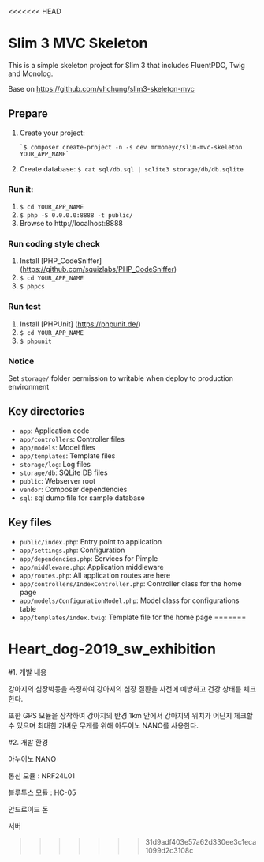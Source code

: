 <<<<<<< HEAD
# Slim 3 MVC Skeleton

This is a simple skeleton project for Slim 3 that includes FluentPDO, Twig and Monolog.

Base on https://github.com/vhchung/slim3-skeleton-mvc

## Prepare

1. Create your project:

       `$ composer create-project -n -s dev mrmoneyc/slim-mvc-skeleton YOUR_APP_NAME`

2. Create database: `$ cat sql/db.sql | sqlite3 storage/db/db.sqlite`

### Run it:

1. `$ cd YOUR_APP_NAME`
2. `$ php -S 0.0.0.0:8888 -t public/`
3. Browse to http://localhost:8888

### Run coding style check

1. Install [PHP_CodeSniffer] (https://github.com/squizlabs/PHP_CodeSniffer)
2. `$ cd YOUR_APP_NAME`
3. `$ phpcs`

### Run test

1. Install [PHPUnit] (https://phpunit.de/)
2. `$ cd YOUR_APP_NAME`
3. `$ phpunit`

### Notice

Set `storage/` folder permission to writable when deploy to production environment

## Key directories

* `app`: Application code
* `app/controllers`: Controller files
* `app/models`: Model files
* `app/templates`: Template files
* `storage/log`: Log files
* `storage/db`: SQLite DB files
* `public`: Webserver root
* `vendor`: Composer dependencies
* `sql`: sql dump file for sample database

## Key files

* `public/index.php`: Entry point to application
* `app/settings.php`: Configuration
* `app/dependencies.php`: Services for Pimple
* `app/middleware.php`: Application middleware
* `app/routes.php`: All application routes are here
* `app/controllers/IndexController.php`: Controller class for the home page
* `app/models/ConfigurationModel.php`: Model class for configurations table
* `app/templates/index.twig`: Template file for the home page
=======
# Heart_dog-2019_sw_exhibition

#1. 개발 내용

강아지의 심장박동을 측정하여 강아지의 심장 질환을 사전에 예방하고 건강 상태를 체크한다. 

또한 GPS 모듈을 장착하여 강아지의 반경 1km 안에서 강아지의 위치가 어딘지 체크할 수 있으며 최대한 가벼운 무게를 위해 아두이노 NANO를 사용한다. 

#2. 개발 환경

아누이노 NANO

통신 모듈 : NRF24L01

블루투스 모듈 : HC-05 

안드로이드 폰

서버

>>>>>>> 31d9adf403e57a62d330ee3c1eca1099d2c3108c
